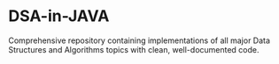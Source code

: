 # DSA-in-JAVA
Comprehensive repository containing implementations of all major Data Structures and Algorithms topics with clean, well-documented code.
